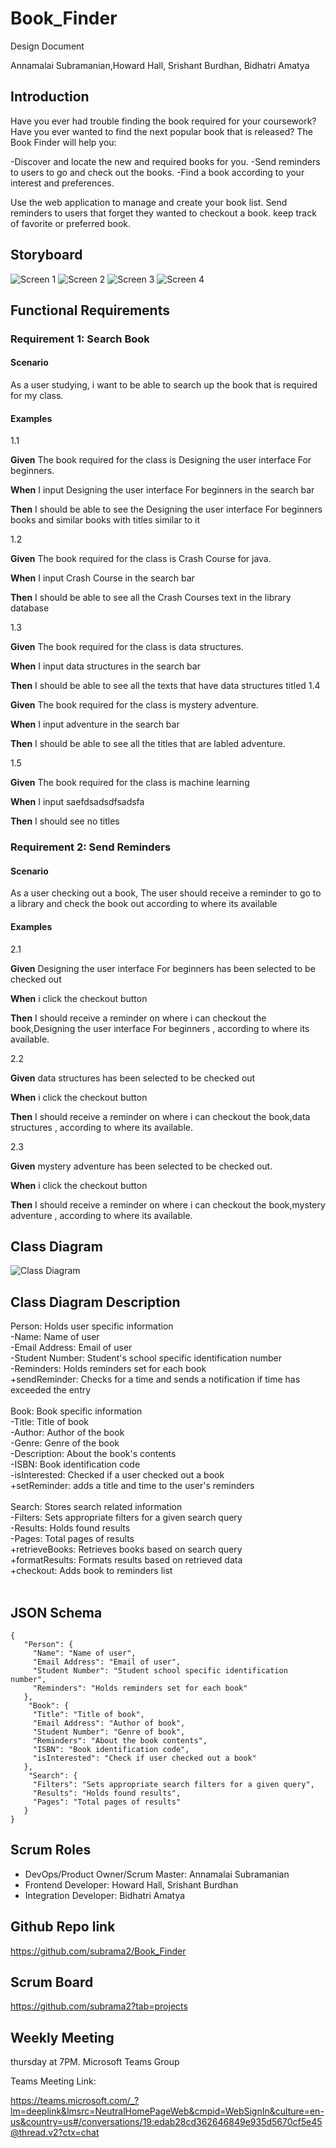 # Book_Finder
Design Document  
  
Annamalai Subramanian,Howard Hall, Srishant Burdhan, Bidhatri Amatya

## Introduction
Have you ever had trouble finding the book required for your coursework? Have you ever wanted to find the next popular book that is released? The Book Finder will help you:

-Discover and locate the new and required books for you.
-Send reminders to users to go and check out the books.
-Find a book according to your interest and preferences.

Use the web application to manage and create your book list. Send reminders to users that forget they wanted to checkout a book. keep track of favorite or preferred book.

## Storyboard

![Screen 1](https://github.com/subrama2/Book_Finder/assets/113551683/23365342-9efc-4bc2-822d-d552de59e6d2)
![Screen 2](https://github.com/subrama2/Book_Finder/assets/113551683/68fbff1d-8428-46d5-9e0e-f9ac8ad5f9d2)
![Screen 3](https://github.com/subrama2/Book_Finder/assets/113551683/760a0970-dffd-4cad-bff0-aae2c688f5c1)
![Screen 4](https://github.com/subrama2/Book_Finder/assets/113551683/ed080b01-8b69-49e4-a6f4-fbb8c8fc8d1b)

## Functional Requirements

### Requirement 1: Search Book

#### Scenario
As a user studying, i want to be able to search up the book that is required for my class.

#### Examples

1.1
  
**Given** The book required for the class is Designing the user interface For beginners.

**When** I input Designing the user interface For beginners in the search bar

**Then**  I should be able to see the Designing the user interface For beginners books and similar books with titles similar to it
  
1.2
  
**Given** The book required for the class is Crash Course for java.

**When** I input Crash Course in the search bar

**Then**   I should be able to see all the Crash Courses text in the library database
  
1.3
  
**Given** The book required for the class is data structures.

**When** I input data structures in the search bar

**Then**   I should be able to see all the texts that have data structures titled
1.4
  
**Given** The book required for the class is mystery adventure.

**When** I input adventure in the search bar

**Then**   I should be able to see all the titles that are labled adventure.
 
1.5

**Given** The book required for the class is machine learning

**When** I input saefdsadsdfsadsfa

**Then**   I should see no titles

### Requirement 2: Send Reminders

#### Scenario
As a user checking out a book, The user should receive a reminder to go to a library and check the book out according to where its available
  
#### Examples

2.1
  
**Given** Designing the user interface For beginners has been selected to be checked out

**When** i click the checkout button

**Then**  I should receive a reminder on where i can checkout the book,Designing the user interface For beginners , according to where its available.
  
2.2 
  
**Given** data structures  has been selected to be checked out

**When** i click the checkout button

**Then**  I should receive a reminder on where i can checkout the book,data structures , according to where its available.
  
2.3 
  
**Given** mystery adventure has been selected to be checked out.

**When** i click the checkout button

**Then**   I should receive a reminder on where i can checkout the book,mystery adventure , according to where its available.
  
  
## Class Diagram
 ![Class Diagram](https://github.com/subrama2/Book_Finder/blob/main/BookFinder%20Class%20Diagram%20(1).jpg)
 ## Class Diagram Description
Person: Holds user specific information<br />
-Name: Name of user<br />
-Email Address: Email of user<br />
-Student Number: Student's school specific identification number<br />
-Reminders: Holds reminders set for each book<br />
+sendReminder: Checks for a time and sends a notification if time has exceeded the entry<br />
<br />
Book: Book specific information<br />
-Title: Title of book<br />
-Author: Author of the book<br />
-Genre: Genre of the book<br />
-Description: About the book's contents<br />
-ISBN: Book identification code<br />
-isInterested: Checked if a user checked out a book<br />
+setReminder: adds a title and time to the user's reminders<br />
<br />
Search: Stores search related information<br />
-Filters: Sets appropriate filters for a given search query<br />
-Results: Holds found results<br />
-Pages: Total pages of results<br />
+retrieveBooks: Retrieves books based on search query<br />
+formatResults: Formats results based on retrieved data<br />
+checkout: Adds book to reminders list<br />
<br />
 ## JSON Schema
 ```
{
	"Person": {
      "Name": "Name of user",
      "Email Address": "Email of user",
	  "Student Number": "Student school specific identification number",
      "Reminders": "Holds reminders set for each book"
    },
     "Book": {
      "Title": "Title of book",
      "Email Address": "Author of book",
	  "Student Number": "Genre of book",
      "Reminders": "About the book contents",
      "ISBN": "Book identification code",
      "isInterested": "Check if user checked out a book"
    },
     "Search": {
      "Filters": "Sets appropriate search filters for a given query",
      "Results": "Holds found results",
	  "Pages": "Total pages of results"
    }   
}
```

## Scrum Roles

* DevOps/Product Owner/Scrum Master: Annamalai Subramanian
* Frontend Developer: Howard Hall, Srishant Burdhan
* Integration Developer: Bidhatri Amatya

## Github Repo link

https://github.com/subrama2/Book_Finder

## Scrum Board
https://github.com/subrama2?tab=projects

## Weekly Meeting

thursday at 7PM. Microsoft Teams Group

Teams Meeting Link:

[https://teams.microsoft.com/_?lm=deeplink&lmsrc=NeutralHomePageWeb&cmpid=WebSignIn&culture=en-us&country=us#/conversations/19:edab28cd362646849e935d5670cf5e45@thread.v2?ctx=chat
](https://teams.microsoft.com/_?lm=deeplink&lmsrc=NeutralHomePageWeb&cmpid=WebSignIn&culture=en-us&country=us#/school/conversations/Group%202?threadId=19:c648c66d20844dcdabba684b3c4b365f@thread.tacv2&ctx=channel)


